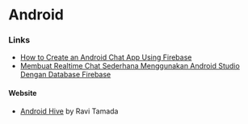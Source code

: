 # Android

### Links

* [How to Create an Android Chat App Using Firebase](https://code.tutsplus.com/tutorials/how-to-create-an-android-chat-app-using-firebase--cms-27397)
* [Membuat Realtime Chat Sederhana Menggunakan Android Studio Dengan Database Firebase](https://www.codepolitan.com/membuat-realtime-chat-sederhana-menggunakan-android-studio-dengan-database-firebase-57cd28c69a642-14500)

#### Website

* [Android Hive](https://www.androidhive.info) by Ravi Tamada

